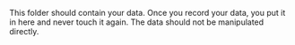 This folder should contain your data.  Once you record your data, you put it in here and never touch it again. The data should not be manipulated directly.